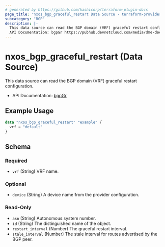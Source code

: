 ```yaml
---
# generated by https://github.com/hashicorp/terraform-plugin-docs
page_title: "nxos_bgp_graceful_restart Data Source - terraform-provider-nxos"
subcategory: "BGP"
description: |-
  This data source can read the BGP domain (VRF) graceful restart configuration.
  API Documentation: bgpGr https://pubhub.devnetcloud.com/media/dme-docs-10-2-2/docs/Routing%20and%20Forwarding/bgp:Gr/
---
```


# nxos_bgp_graceful_restart (Data Source)

This data source can read the BGP domain (VRF) graceful restart configuration.

- API Documentation: [bgpGr](https://pubhub.devnetcloud.com/media/dme-docs-10-2-2/docs/Routing%20and%20Forwarding/bgp:Gr/)

## Example Usage

```terraform
data "nxos_bgp_graceful_restart" "example" {
  vrf = "default"
}
```

<!-- schema generated by tfplugindocs -->
## Schema

### Required

- `vrf` (String) VRF name.

### Optional

- `device` (String) A device name from the provider configuration.

### Read-Only

- `asn` (String) Autonomous system number.
- `id` (String) The distinguished name of the object.
- `restart_interval` (Number) The graceful restart interval.
- `stale_interval` (Number) The stale interval for routes advertised by the BGP peer.


